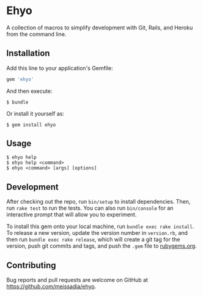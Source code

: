 # Ehyo

A collection of macros to simplify development with Git, Rails, and Heroku from the command line.

## Installation

Add this line to your application's Gemfile:

```ruby
gem 'ehyo'
```

And then execute:

    $ bundle

Or install it yourself as:

    $ gem install ehyo

## Usage

`$ ehyo help`  
`$ ehyo help <command>`  
`$ ehyo <command> [args] [options]  `  

## Development

After checking out the repo, run `bin/setup` to install dependencies. Then, run `rake test` to run the tests. You can also run `bin/console` for an interactive prompt that will allow you to experiment.

To install this gem onto your local machine, run `bundle exec rake install`. To release a new version, update the version number in `version.rb`, and then run `bundle exec rake release`, which will create a git tag for the version, push git commits and tags, and push the `.gem` file to [rubygems.org](https://rubygems.org).

## Contributing

Bug reports and pull requests are welcome on GitHub at https://github.com/meissadia/ehyo.
